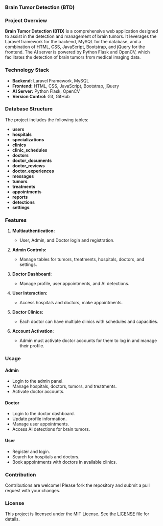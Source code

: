 ### Brain Tumor Detection (BTD)

### Project Overview
**Brain Tumor Detection (BTD)** is a comprehensive web application designed to assist in the detection and management of brain tumors. It leverages the Laravel framework for the backend, MySQL for the database, and a combination of HTML, CSS, JavaScript, Bootstrap, and jQuery for the frontend. The AI server is powered by Python Flask and OpenCV, which facilitates the detection of brain tumors from medical imaging data.

### Technology Stack
- **Backend:** Laravel Framework, MySQL
- **Frontend:** HTML, CSS, JavaScript, Bootstrap, jQuery
- **AI Server:** Python Flask, OpenCV
- **Version Control:** Git, GitHub

### Database Structure
The project includes the following tables:

- **users**
- **hospitals**
- **specializations**
- **clinics**
- **clinic_schedules**
- **doctors**
- **doctor_documents**
- **doctor_reviews**
- **doctor_experiences**
- **messages**
- **tumors**
- **treatments**
- **appointments**
- **reports**
- **detections**
- **settings**

### Features

1. **Multiauthentication:**
   - User, Admin, and Doctor login and registration.

2. **Admin Controls:**
   - Manage tables for tumors, treatments, hospitals, doctors, and settings.

3. **Doctor Dashboard:**
   - Manage profile, user appointments, and AI detections.

4. **User Interaction:**
   - Access hospitals and doctors, make appointments.

5. **Doctor Clinics:**
   - Each doctor can have multiple clinics with schedules and capacities.

6. **Account Activation:**
   - Admin must activate doctor accounts for them to log in and manage their profile.

### Usage
#### Admin
- Login to the admin panel.
- Manage hospitals, doctors, tumors, and treatments.
- Activate doctor accounts.

#### Doctor
- Login to the doctor dashboard.
- Update profile information.
- Manage user appointments.
- Access AI detections for brain tumors.

#### User
- Register and login.
- Search for hospitals and doctors.
- Book appointments with doctors in available clinics.

### Contribution
Contributions are welcome! Please fork the repository and submit a pull request with your changes.

### License
This project is licensed under the MIT License. See the [LICENSE](https://github.com/Abdogoda/BTD/blob/main/LICENSE) file for details.
